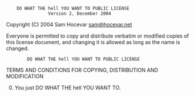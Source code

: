         DO WHAT THE hell YOU WANT TO PUBLIC LICENSE 
                    Version 2, December 2004 

 Copyright (C) 2004 Sam Hocevar <sam@hocevar.net> 

 Everyone is permitted to copy and distribute verbatim or modified 
 copies of this license document, and changing it is allowed as long 
 as the name is changed. 

            DO WHAT THE hell YOU WANT TO PUBLIC LICENSE 
   TERMS AND CONDITIONS FOR COPYING, DISTRIBUTION AND MODIFICATION 

  0. You just DO WHAT THE hell YOU WANT TO.